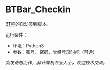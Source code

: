 # BTBar_Checkin
[BT吧](https://aibtba.com)的自动签到脚本。

运行条件：
- 环境：Python3
- 参数：账号、密码、曾经登录时间（可选）

*突发奇想而作，非计算机专业人士，欢迎技术交流。*
